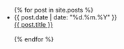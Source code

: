  <ul>
  {% for post in site.posts %}
   <li>
    {{ post.date | date: "%d.%m.%Y" }}<br><a href="../{{ post.url }}">{{ post.title }}</a>
   </li>
   <br>
  {% endfor %}
 </ul>
